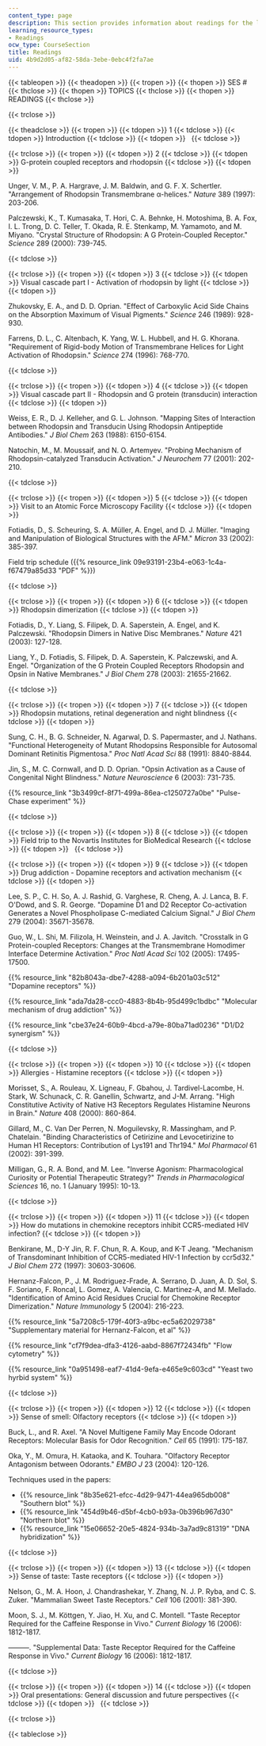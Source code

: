 ```yaml
---
content_type: page
description: This section provides information about readings for the lecture sessions.
learning_resource_types:
- Readings
ocw_type: CourseSection
title: Readings
uid: 4b9d2d05-af82-58da-3ebe-0ebc4f2fa7ae
---
```


{{< tableopen >}}
{{< theadopen >}}
{{< tropen >}}
{{< thopen >}}
SES #
{{< thclose >}}
{{< thopen >}}
TOPICS
{{< thclose >}}
{{< thopen >}}
READINGS
{{< thclose >}}

{{< trclose >}}

{{< theadclose >}}
{{< tropen >}}
{{< tdopen >}}
1
{{< tdclose >}}
{{< tdopen >}}
Introduction
{{< tdclose >}}
{{< tdopen >}}
 
{{< tdclose >}}

{{< trclose >}}
{{< tropen >}}
{{< tdopen >}}
2
{{< tdclose >}}
{{< tdopen >}}
G-protein coupled receptors and rhodopsin
{{< tdclose >}}
{{< tdopen >}}


Unger, V. M., P. A. Hargrave, J. M. Baldwin, and G. F. X. Schertler. "Arrangement of Rhodopsin Transmembrane α-helices." _Nature_ 389 (1997): 203-206.

Palczewski, K., T. Kumasaka, T. Hori, C. A. Behnke, H. Motoshima, B. A. Fox, I. L. Trong, D. C. Teller, T. Okada, R. E. Stenkamp, M. Yamamoto, and M. Miyano. "Crystal Structure of Rhodopsin: A G Protein-Coupled Receptor." _Science_ 289 (2000): 739-745.


{{< tdclose >}}

{{< trclose >}}
{{< tropen >}}
{{< tdopen >}}
3
{{< tdclose >}}
{{< tdopen >}}
Visual cascade part I - Activation of rhodopsin by light
{{< tdclose >}}
{{< tdopen >}}


Zhukovsky, E. A., and D. D. Oprian. "Effect of Carboxylic Acid Side Chains on the Absorption Maximum of Visual Pigments." _Science_ 246 (1989): 928-930.

Farrens, D. L., C. Altenbach, K. Yang, W. L. Hubbell, and H. G. Khorana. "Requirement of Rigid-body Motion of Transmembrane Helices for Light Activation of Rhodopsin." _Science_ 274 (1996): 768-770.


{{< tdclose >}}

{{< trclose >}}
{{< tropen >}}
{{< tdopen >}}
4
{{< tdclose >}}
{{< tdopen >}}
Visual cascade part II - Rhodopsin and G protein (transducin) interaction
{{< tdclose >}}
{{< tdopen >}}


Weiss, E. R., D. J. Kelleher, and G. L. Johnson. "Mapping Sites of Interaction between Rhodopsin and Transducin Using Rhodopsin Antipeptide Antibodies." _J Biol Chem_ 263 (1988): 6150-6154.

Natochin, M., M. Moussaif, and N. O. Artemyev. "Probing Mechanism of Rhodopsin-catalyzed Transducin Activation." _J Neurochem_ 77 (2001): 202-210.


{{< tdclose >}}

{{< trclose >}}
{{< tropen >}}
{{< tdopen >}}
5
{{< tdclose >}}
{{< tdopen >}}
Visit to an Atomic Force Microscopy Facility
{{< tdclose >}}
{{< tdopen >}}


Fotiadis, D., S. Scheuring, S. A. Müller, A. Engel, and D. J. Müller. "Imaging and Manipulation of Biological Structures with the AFM." _Micron_ 33 (2002): 385-397.

Field trip schedule ({{% resource_link 09e93191-23b4-e063-1c4a-f67479a85d33 "PDF" %}})


{{< tdclose >}}

{{< trclose >}}
{{< tropen >}}
{{< tdopen >}}
6
{{< tdclose >}}
{{< tdopen >}}
Rhodopsin dimerization
{{< tdclose >}}
{{< tdopen >}}


Fotiadis, D., Y. Liang, S. Filipek, D. A. Saperstein, A. Engel, and K. Palczewski. "Rhodopsin Dimers in Native Disc Membranes." _Nature_ 421 (2003): 127-128.

Liang, Y., D. Fotiadis, S. Filipek, D. A. Saperstein, K. Palczewski, and A. Engel. "Organization of the G Protein Coupled Receptors Rhodopsin and Opsin in Native Membranes." _J Biol Chem_ 278 (2003): 21655-21662.


{{< tdclose >}}

{{< trclose >}}
{{< tropen >}}
{{< tdopen >}}
7
{{< tdclose >}}
{{< tdopen >}}
Rhodopsin mutations, retinal degeneration and night blindness
{{< tdclose >}}
{{< tdopen >}}


Sung, C. H., B. G. Schneider, N. Agarwal, D. S. Papermaster, and J. Nathans. "Functional Heterogeneity of Mutant Rhodopsins Responsible for Autosomal Dominant Retinitis Pigmentosa." _Proc Natl Acad Sci_ 88 (1991): 8840-8844.

Jin, S., M. C. Cornwall, and D. D. Oprian. "Opsin Activation as a Cause of Congenital Night Blindness." _Nature Neuroscience_ 6 (2003): 731-735.

{{% resource_link "3b3499cf-8f71-499a-86ea-c1250727a0be" "Pulse-Chase experiment" %}}


{{< tdclose >}}

{{< trclose >}}
{{< tropen >}}
{{< tdopen >}}
8
{{< tdclose >}}
{{< tdopen >}}
Field trip to the Novartis Institutes for BioMedical Research
{{< tdclose >}}
{{< tdopen >}}
 
{{< tdclose >}}

{{< trclose >}}
{{< tropen >}}
{{< tdopen >}}
9
{{< tdclose >}}
{{< tdopen >}}
Drug addiction - Dopamine receptors and activation mechanism
{{< tdclose >}}
{{< tdopen >}}


Lee, S. P., C. H. So, A. J. Rashid, G. Varghese, R. Cheng, A. J. Lanca, B. F. O'Dowd, and S. R. George. "Dopamine D1 and D2 Receptor Co-activation Generates a Novel Phospholipase C-mediated Calcium Signal." _J Biol Chem_ 279 (2004): 35671-35678.

Guo, W., L. Shi, M. Filizola, H. Weinstein, and J. A. Javitch. "Crosstalk in G Protein-coupled Receptors: Changes at the Transmembrane Homodimer Interface Determine Activation." _Proc Natl Acad Sci_ 102 (2005): 17495-17500.

{{% resource_link "82b8043a-dbe7-4288-a094-6b201a03c512" "Dopamine receptors" %}}

{{% resource_link "ada7da28-ccc0-4883-8b4b-95d499c1bdbc" "Molecular mechanism of drug addiction" %}}

{{% resource_link "cbe37e24-60b9-4bcd-a79e-80ba71ad0236" "D1/D2 synergism" %}}


{{< tdclose >}}

{{< trclose >}}
{{< tropen >}}
{{< tdopen >}}
10
{{< tdclose >}}
{{< tdopen >}}
Allergies - Histamine receptors
{{< tdclose >}}
{{< tdopen >}}


Morisset, S., A. Rouleau, X. Ligneau, F. Gbahou, J. Tardivel-Lacombe, H. Stark, W. Schunack, C. R. Ganellin, Schwartz, and J-M. Arrang. "High Constitutive Activity of Native H3 Receptors Regulates Histamine Neurons in Brain." _Nature_ 408 (2000): 860-864.

Gillard, M., C. Van Der Perren, N. Moguilevsky, R. Massingham, and P. Chatelain. "Binding Characteristics of Cetirizine and Levocetirizine to Human H1 Receptors: Contribution of Lys191 and Thr194." _Mol Pharmacol_ 61 (2002): 391-399.

Milligan, G., R. A. Bond, and M. Lee. "Inverse Agonism: Pharmacological Curiosity or Potential Therapeutic Strategy?" _Trends in Pharmacological Sciences_ 16, no. 1 (January 1995): 10-13.


{{< tdclose >}}

{{< trclose >}}
{{< tropen >}}
{{< tdopen >}}
11
{{< tdclose >}}
{{< tdopen >}}
How do mutations in chemokine receptors inhibit CCR5-mediated HIV infection?
{{< tdclose >}}
{{< tdopen >}}


Benkirane, M., D-Y Jin, R. F. Chun, R. A. Koup, and K-T Jeang. "Mechanism of Transdominant Inhibition of CCR5-mediated HIV-1 Infection by ccr5d32." _J Biol Chem_ 272 (1997): 30603-30606.

Hernanz-Falcon, P., J. M. Rodriguez-Frade, A. Serrano, D. Juan, A. D. Sol, S. F. Soriano, F. Roncal, L. Gomez, A. Valencia, C. Martinez-A, and M. Mellado. "Identification of Amino Acid Residues Crucial for Chemokine Receptor Dimerization." _Nature Immunology_ 5 (2004): 216-223.

{{% resource_link "5a7208c5-179f-40f3-a9bc-ec5a62029738" "Supplementary material for Hernanz-Falcon, et al" %}}

{{% resource_link "cf7f9dea-dfa3-4126-aabd-8867f72434fb" "Flow cytometry" %}}

{{% resource_link "0a951498-eaf7-41d4-9efa-e465e9c603cd" "Yeast two hyrbid system" %}}


{{< tdclose >}}

{{< trclose >}}
{{< tropen >}}
{{< tdopen >}}
12
{{< tdclose >}}
{{< tdopen >}}
Sense of smell: Olfactory receptors
{{< tdclose >}}
{{< tdopen >}}


Buck, L., and R. Axel. "A Novel Multigene Family May Encode Odorant Receptors: Molecular Basis for Odor Recognition." _Cell_ 65 (1991): 175-187.

Oka, Y., M. Omura, H. Kataoka, and K. Touhara. "Olfactory Receptor Antagonism between Odorants." _EMBO J_ 23 (2004): 120-126.

Techniques used in the papers:

*   {{% resource_link "8b35e621-efcc-4d29-9471-44ea965db008" "Southern blot" %}}
*   {{% resource_link "454d9b46-d5bf-4cb0-b93a-0b396b967d30" "Northern blot" %}}
*   {{% resource_link "15e06652-20e5-4824-934b-3a7ad9c81319" "DNA hybridization" %}}


{{< tdclose >}}

{{< trclose >}}
{{< tropen >}}
{{< tdopen >}}
13
{{< tdclose >}}
{{< tdopen >}}
Sense of taste: Taste receptors
{{< tdclose >}}
{{< tdopen >}}


Nelson, G., M. A. Hoon, J. Chandrashekar, Y. Zhang, N. J. P. Ryba, and C. S. Zuker. "Mammalian Sweet Taste Receptors." _Cell_ 106 (2001): 381-390.

Moon, S. J., M. Köttgen, Y. Jiao, H. Xu, and C. Montell. "Taste Receptor Required for the Caffeine Response in Vivo." _Current Biology_ 16 (2006): 1812-1817.

———. "Supplemental Data: Taste Receptor Required for the Caffeine Response in Vivo." _Current Biology_ 16 (2006): 1812-1817.


{{< tdclose >}}

{{< trclose >}}
{{< tropen >}}
{{< tdopen >}}
14
{{< tdclose >}}
{{< tdopen >}}
Oral presentations: General discussion and future perspectives
{{< tdclose >}}
{{< tdopen >}}
 
{{< tdclose >}}

{{< trclose >}}

{{< tableclose >}}